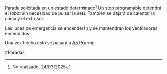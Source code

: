 Parada solicitada en un estado determinado[^1]
Un stop programable detendrá el robot sin necesidad de pulsar la seta. También se dejará de calentar la cama y el extrusor. 

Las luces de emergencia se encenderán y se mantendrán los ventiladores encendidos. 

Una vez hecho esto se pasará a [A5](A5.md) Rearme. 

#Paradas 

[^1]: No realizado. 24/03/2025
